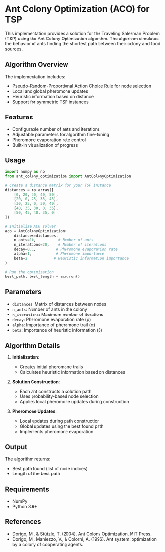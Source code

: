 # Ant Colony Optimization (ACO) for TSP

This implementation provides a solution for the Traveling Salesman Problem (TSP) using the Ant Colony Optimization algorithm. The algorithm simulates the behavior of ants finding the shortest path between their colony and food sources.

## Algorithm Overview

The implementation includes:
- Pseudo-Random-Proportional Action Choice Rule for node selection
- Local and global pheromone updates
- Heuristic information based on distance
- Support for symmetric TSP instances

## Features

- Configurable number of ants and iterations
- Adjustable parameters for algorithm fine-tuning
- Pheromone evaporation rate control
- Built-in visualization of progress

## Usage

```python
import numpy as np
from ant_colony_optimization import AntColonyOptimization

# Create a distance matrix for your TSP instance
distances = np.array([
    [0, 20, 30, 40, 50],
    [20, 0, 25, 35, 45],
    [30, 25, 0, 30, 40],
    [40, 35, 30, 0, 35],
    [50, 45, 40, 35, 0]
])

# Initialize ACO solver
aco = AntColonyOptimization(
    distances=distances,
    n_ants=10,          # Number of ants
    n_iterations=20,    # Number of iterations
    decay=0.1,         # Pheromone evaporation rate
    alpha=1,           # Pheromone importance
    beta=2            # Heuristic information importance
)

# Run the optimization
best_path, best_length = aco.run()
```

## Parameters

- `distances`: Matrix of distances between nodes
- `n_ants`: Number of ants in the colony
- `n_iterations`: Maximum number of iterations
- `decay`: Pheromone evaporation rate (ρ)
- `alpha`: Importance of pheromone trail (α)
- `beta`: Importance of heuristic information (β)

## Algorithm Details

1. **Initialization**:
   - Creates initial pheromone trails
   - Calculates heuristic information based on distances

2. **Solution Construction**:
   - Each ant constructs a solution path
   - Uses probability-based node selection
   - Applies local pheromone updates during construction

3. **Pheromone Updates**:
   - Local updates during path construction
   - Global updates using the best found path
   - Implements pheromone evaporation

## Output

The algorithm returns:
- Best path found (list of node indices)
- Length of the best path

## Requirements

- NumPy
- Python 3.6+

## References

- Dorigo, M., & Stützle, T. (2004). Ant Colony Optimization. MIT Press.
- Dorigo, M., Maniezzo, V., & Colorni, A. (1996). Ant system: optimization by a colony of cooperating agents.
